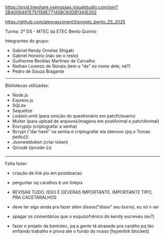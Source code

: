 https://prod.liveshare.vsengsaas.visualstudio.com/join?2B4006497E751156E771458C60DB13A1E202

https://github.com/alexnasciment3/projeto_bento_2S_2025

Turma: 2º DS - MTEC da ETEC Bento Quirino

Integrantes do grupo: 

- Gabriel Kendy Ornelas Shigaki
- Gabriel Honório (não sei o resto)
- Guilherme Becklas Martinez de Carvalho
- Nathan Lorenzo de Novais (tem o "de" no nome dele, né?)
- Pedro de Souza Bragante

------------------------------------------

Bibliotecas utilizadas: 

- Node.js
- Express.js
- SQLite
- Sequelize
- Lodash.omit (para omição do questionário em patchUsuario)
- Multer (para upload de arquivos/imagens em postAnimal e patchAnimal)
- Encryptjs (criptografar a senha)
- Bcrypt ("dar hash" na senha e criptografar ela (denovo (pq o Tomas pediu)))
- Jsonwebtoken (criar token)
- Qrcode (qrcode 👍)

------------------------------------------

Falta fazer: 

- criação de link pix em postdoacao
- perguntar oq caralhos é um linkpix

  
- REVISAR TUDO, ISSO É DEVERAS IMPORTANTE. IMPORTANTE TIPO, PRA CACETARALHOS
- deve ter algo ainda pra fazer além dissos("disso" seu burro), eu só n sei
- apagar os comentários que o esquizofrênico do kendy escreveu (eu?)
- fazer o projeto da bentotec, pq a gente tá atrasado pra caralho pq tão enfiando trabalho e prova até o fundo do nosso [hyperlink blocked]



